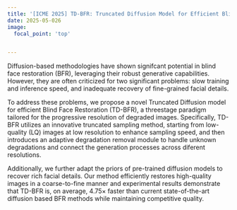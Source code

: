 ```yaml
---
title: '[ICME 2025] TD-BFR: Truncated Diffusion Model for Efficient Blind Face Restoration'
date: 2025-05-026
image:
  focal_point: 'top'


---
```


<!--more-->
Diffusion-based methodologies have shown signifcant potential in blind face restoration (BFR), leveraging their robust generative capabilities. However, they are often criticized for two significant problems: slow training and inference speed, and inadequate recovery of fine-grained facial details. 

To address these problems, we propose a novel Truncated Diffusion model for efficient Blind Face Restoration (TD-BFR), a threestage paradigm tailored for the progressive resolution of degraded images. Specifically, TD-BFR utilizes an innovative truncated sampling method, starting from low-quality (LQ) images at low resolution to enhance sampling speed, and then introduces an adaptive degradation removal module to handle unknown
degradations and connect the generation processes across diferent resolutions. 

Additionally, we further adapt the priors of pre-trained diffusion models to recover rich facial details. Our method efficiently restores high-quality images in a coarse-to-fine manner and experimental results demonstrate that TD-BFR is, on average, 4.75× faster than current state-of-the-art diffusion based BFR methods while maintaining competitive quality.

